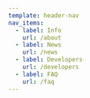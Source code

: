```yaml
---
template: header-nav
nav_items:
  - label: Info
    url: /about
  - label: News
    url: /news
  - label: Developers
    url: /developers
  - label: FAQ
    url: /faq
---
```

